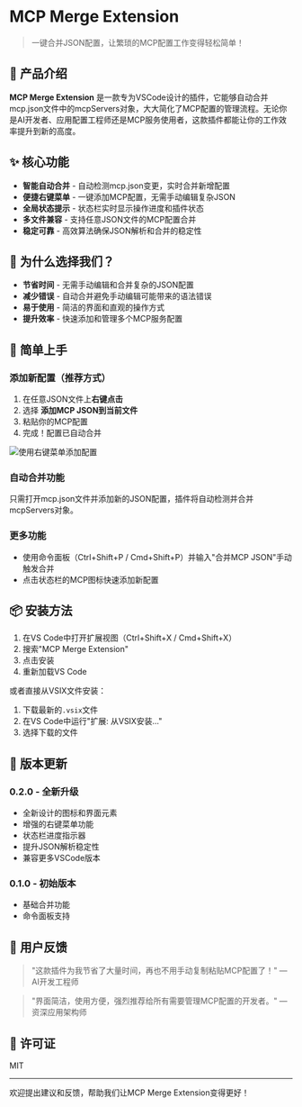 # MCP Merge Extension
> 一键合并JSON配置，让繁琐的MCP配置工作变得轻松简单！

## 🚀 产品介绍

**MCP Merge Extension** 是一款专为VSCode设计的插件，它能够自动合并mcp.json文件中的mcpServers对象，大大简化了MCP配置的管理流程。无论你是AI开发者、应用配置工程师还是MCP服务使用者，这款插件都能让你的工作效率提升到新的高度。

## ✨ 核心功能

- **智能自动合并** - 自动检测mcp.json变更，实时合并新增配置
- **便捷右键菜单** - 一键添加MCP配置，无需手动编辑复杂JSON
- **全局状态提示** - 状态栏实时显示操作进度和插件状态
- **多文件兼容** - 支持任意JSON文件的MCP配置合并
- **稳定可靠** - 高效算法确保JSON解析和合并的稳定性

## 🌟 为什么选择我们？

- **节省时间** - 无需手动编辑和合并复杂的JSON配置
- **减少错误** - 自动合并避免手动编辑可能带来的语法错误
- **易于使用** - 简洁的界面和直观的操作方式
- **提升效率** - 快速添加和管理多个MCP服务配置

## 📝 简单上手

### 添加新配置（推荐方式）

1. 在任意JSON文件上**右键点击**
2. 选择 **添加MCP JSON到当前文件**
3. 粘贴你的MCP配置
4. 完成！配置已自动合并

![使用右键菜单添加配置](resources/context-menu-demo.gif)

### 自动合并功能

只需打开mcp.json文件并添加新的JSON配置，插件将自动检测并合并mcpServers对象。

### 更多功能

- 使用命令面板（Ctrl+Shift+P / Cmd+Shift+P）并输入"合并MCP JSON"手动触发合并
- 点击状态栏的MCP图标快速添加新配置

## 📦 安装方法

1. 在VS Code中打开扩展视图（Ctrl+Shift+X / Cmd+Shift+X）
2. 搜索"MCP Merge Extension"
3. 点击安装
4. 重新加载VS Code

或者直接从VSIX文件安装：
1. 下载最新的`.vsix`文件
2. 在VS Code中运行"扩展: 从VSIX安装..."
3. 选择下载的文件

## 🔄 版本更新

### 0.2.0 - 全新升级
- 全新设计的图标和界面元素
- 增强的右键菜单功能
- 状态栏进度指示器
- 提升JSON解析稳定性
- 兼容更多VSCode版本

### 0.1.0 - 初始版本
- 基础合并功能
- 命令面板支持

## 💬 用户反馈

> "这款插件为我节省了大量时间，再也不用手动复制粘贴MCP配置了！" — AI开发工程师

> "界面简洁，使用方便，强烈推荐给所有需要管理MCP配置的开发者。" — 资深应用架构师

## 📄 许可证

MIT

---

欢迎提出建议和反馈，帮助我们让MCP Merge Extension变得更好！ 